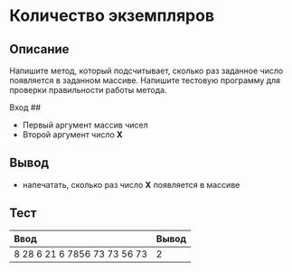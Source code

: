 # Количество экземпляров

## Описание
Напишите метод, который подсчитывает, сколько раз заданное число появляется в заданном массиве.
Напишите тестовую программу для проверки правильности работы метода.

Вход ##
- Первый аргумент массив чисел
- Второй аргумент число **X**

## Вывод
- напечатать, сколько раз число **X** появляется в массиве

## Тест

| Ввод                         | Вывод  |
|:-----------------------------|:-------|
| 8 28 6 21 6 7856 73 73 56 73 | 2      |
